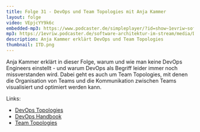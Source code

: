 ```yaml
---
title: Folge 31 - DevOps und Team Topologies mit Anja Kammer
layout: folge
video: VEpjcYY9k6c
embedded-mp3: https://www.podcaster.de/simpleplayer/?id=show~1evriw~software-architektur-im-stream~pod-5fce8946bbf0c449271811&v=160737139
mp3: https://1evriw.podcaster.de/software-architektur-im-stream/media/DevOps.mp3
description: Anja Kammer erklärt DevOps und Team Topologies
thumbnail: ITD.png
---
```


Anja Kammer erklärt in dieser Folge, warum und wie man keine DevOps
Engineers einstellt - und warum DevOps als Begriff leider immer noch
missverstanden wird. Dabei geht es auch um Team Topologies, mit denen
die Organisation von Teams und die Kommunikation zwischen Teams
visualisiert und optimiert werden kann.

Links:
* [DevOps Topologies](https://web.devopstopologies.com)
* [DevOps Handbook](https://itrevolution.com/the-devops-handbook/)
* [Team Topologies](https://itrevolution.com/team-topologies/)
